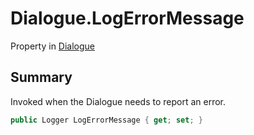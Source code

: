 # Dialogue.LogErrorMessage

Property in [Dialogue](/api/csharp/yarn.dialogue.md)

## Summary


Invoked when the Dialogue needs to report an error.


```csharp
public Logger LogErrorMessage { get; set; }
```

